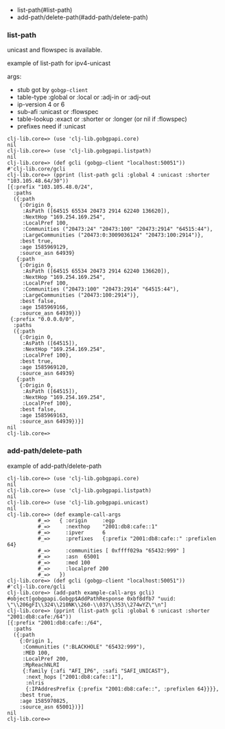
- list-path(#list-path)
- add-path/delete-path(#add-path/delete-path)

### list-path

unicast and flowspec is available.

example of list-path for ipv4-unicast

args:
- stub got by `gobgp-client`
- table-type :global or :local or :adj-in or :adj-out
- ip-version 4 or 6
- sub-afi :unicast or :flowspec
- table-lookup :exact or :shorter or :longer (or nil if :flowspec)
- prefixes need if :unicast

```
clj-lib.core=> (use 'clj-lib.gobgpapi.core)
nil
clj-lib.core=> (use 'clj-lib.gobgpapi.listpath)
nil
clj-lib.core=> (def gcli (gobgp-client "localhost:50051"))
#'clj-lib.core/gcli
clj-lib.core=> (pprint (list-path gcli :global 4 :unicast :shorter "103.105.48.64/30"))
[{:prefix "103.105.48.0/24",
  :paths
  ({:path
    {:Origin 0,
     :AsPath ([64515 65534 20473 2914 62240 136620]),
     :NextHop "169.254.169.254",
     :LocalPref 100,
     :Communities ("20473:24" "20473:100" "20473:2914" "64515:44"),
     :LargeCommunities ("20473:0:3009036124" "20473:100:2914")},
    :best true,
    :age 1585969129,
    :source_asn 64939}
   {:path
    {:Origin 0,
     :AsPath ([64515 65534 20473 2914 62240 136620]),
     :NextHop "169.254.169.254",
     :LocalPref 100,
     :Communities ("20473:100" "20473:2914" "64515:44"),
     :LargeCommunities ("20473:100:2914")},
    :best false,
    :age 1585969166,
    :source_asn 64939})}
 {:prefix "0.0.0.0/0",
  :paths
  ({:path
    {:Origin 0,
     :AsPath ([64515]),
     :NextHop "169.254.169.254",
     :LocalPref 100},
    :best true,
    :age 1585969120,
    :source_asn 64939}
   {:path
    {:Origin 0,
     :AsPath ([64515]),
     :NextHop "169.254.169.254",
     :LocalPref 100},
    :best false,
    :age 1585969163,
    :source_asn 64939})}]
nil
clj-lib.core=>
```

### add-path/delete-path

example of add-path/delete-path

```
clj-lib.core=> (use 'clj-lib.gobgpapi.core)
nil
clj-lib.core=> (use 'clj-lib.gobgpapi.listpath)
nil
clj-lib.core=> (use 'clj-lib.gobgpapi.unicast)
nil
clj-lib.core=> (def example-call-args
          #_=>   { :origin     :egp
          #_=>     :nexthop    "2001:db8:cafe::1"
          #_=>     :ipver      6
          #_=>     :prefixes   {:prefix "2001:db8:cafe::" :prefixlen 64}
          #_=>     :communities [ 0xffff029a "65432:999" ]
          #_=>     :asn  65001
          #_=>     :med 100
          #_=>     :localpref 200
          #_=>   })
clj-lib.core=> (def gcli (gobgp-client "localhost:50051"))
#'clj-lib.core/gcli
clj-lib.core=> (add-path example-call-args gcli)
#object[gobgpapi.Gobgp$AddPathResponse 0xbf8dfb7 "uuid: \"\\206gFI\\324\\210NK\\260-\\037\\353\\274wYZ\"\n"]
clj-lib.core=> (pprint (list-path gcli :global 6 :unicast :shorter "2001:db8:cafe:/64"))
[{:prefix "2001:db8:cafe::/64",
  :paths
  ({:path
    {:Origin 1,
     :Communities (":BLACKHOLE" "65432:999"),
     :MED 100,
     :LocalPref 200,
     :MpReachNLRI
     {:family {:afi "AFI_IP6", :safi "SAFI_UNICAST"},
      :next_hops ["2001:db8:cafe::1"],
      :nlris
      {:IPAddresPrefix {:prefix "2001:db8:cafe::", :prefixlen 64}}}},
    :best true,
    :age 1585970825,
    :source_asn 65001})}]
nil
clj-lib.core=>
```
